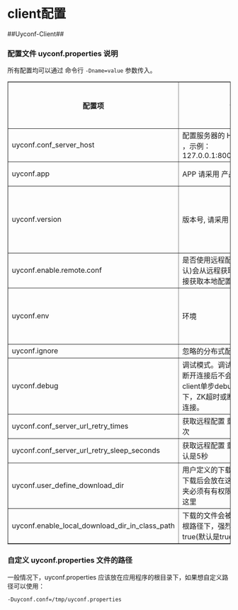 client配置
=======

##Uyconf-Client##

### 配置文件 uyconf.properties 说明 ###

所有配置均可以通过 命令行 `-Dname=value` 参数传入。
    
<table border="1" cellspacing="1" cellpadding="1">
  <tr>
   <th width="100px">配置项</th>
   <th width="150px">说明</th>
   <th width="30px">是否必填</th>
   <th width="50px">默认值</th>
  </tr>
  <tr>
    <td width="100px">uyconf.conf_server_host</td>
    <td width="150px">配置服务器的 HOST,用逗号分隔 ，示例：127.0.0.1:8000,127.0.0.1:8000</td>
    <td width="30px">是</td>
    <td width="50px">必填</td>
  </tr>
  <tr>
    <td width="100px">uyconf.app</td>
    <td width="150px">APP 请采用 产品线_服务名 格式 </td>
    <td width="30px">否</td>
    <td width="50px">优先读取命令行参数，然后再读取此文件的值</td>
  </tr>
  <tr>
    <td width="100px">uyconf.version</td>
    <td width="150px">版本号, 请采用  X_X_X_X 格式 </td>
    <td width="30px">否</td>
    <td width="50px">默认为 DEFAULT_VERSION。优先读取命令行参数，然后再读取此文件的值，最后才读取默认值。</td>
  </tr>
  <tr>
    <td width="100px">uyconf.enable.remote.conf</td>
    <td width="150px">是否使用远程配置文件，true(默认)会从远程获取配置， false则直接获取本地配置</td>
    <td width="30px">否</td>
    <td width="50px">false</td>
  </tr>
  <tr>
    <td width="100px">uyconf.env</td>
    <td width="150px">环境</td>
    <td width="30px">否</td>
    <td width="50px">默认为 DEFAULT_ENV。优先读取命令行参数，然后再读取此文件的值，最后才读取默认值</td>
  </tr>
  <tr>
    <td width="100px">uyconf.ignore</td>
    <td width="150px">忽略的分布式配置，用空格分隔</td>
    <td width="30px">否</td>
    <td width="50px">空</td>
  </tr>
  <tr>
      <td width="100px">uyconf.debug</td>
      <td width="150px">调试模式。调试模式下，ZK超时或断开连接后不会重新连接（常用于client单步debug）。非调试模式下，ZK超时或断开连接会自动重新连接。</td>
      <td width="30px">否</td>
      <td width="50px">false</td>
    </tr>
  <tr>
    <td width="100px">uyconf.conf_server_url_retry_times</td>
    <td width="150px">获取远程配置 重试次数，默认是3次</td>
    <td width="30px">否</td>
    <td width="50px">3</td>
  </tr>
  <tr>
    <td width="100px">uyconf.conf_server_url_retry_sleep_seconds</td>
    <td width="150px">获取远程配置 重试时休眠时间，默认是5秒 </td>
    <td width="30px">否</td>
    <td width="50px">5</td>
  </tr>
  <tr>
    <td width="100px">uyconf.user_define_download_dir</td>
    <td width="150px">用户定义的下载文件夹, 远程文件下载后会放在这里。注意，此文件夹必须有有权限，否则无法下载到这里</td>
    <td width="30px">否</td>
    <td width="50px">./uyconf/download</td>
  </tr>
  <tr>
      <td width="100px">uyconf.enable_local_download_dir_in_class_path</td>
      <td width="150px">下载的文件会被迁移到classpath根路径下，强烈建议将此选项置为 true(默认是true)  </td>
      <td width="30px">否</td>
      <td width="50px">true</td>
  </tr>
</table>
   
### 自定义 uyconf.properties 文件的路径

一般情况下，uyconf.properties 应该放在应用程序的根目录下，如果想自定义路径可以使用：

    -Duyconf.conf=/tmp/uyconf.properties



















